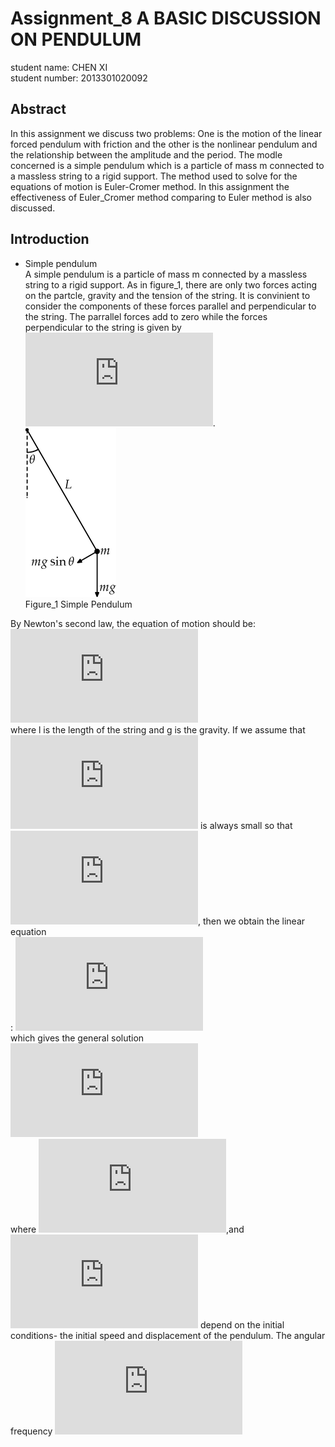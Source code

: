 # Assignment_8 A BASIC DISCUSSION ON PENDULUM
student name: CHEN XI<br>
student number: 2013301020092

## Abstract 
In this assignment we discuss two problems: One is the motion of the linear forced pendulum with friction and the other is the nonlinear pendulum and the relationship between the amplitude and the period. The modle concerned is a simple pendulum which is a particle of mass m connected to a massless string to a rigid support. The method used to solve for the equations of motion is Euler-Cromer method. In this assignment the effectiveness of Euler_Cromer method comparing to Euler method is also discussed.


## Introduction
* Simple pendulum<br>
  A simple pendulum is a particle of mass m connected by a massless string to a rigid support. As in figure_1, there are only two forces acting on the partcle, gravity and the tension of the string. It is convinient to consider the components of these forces parallel and perpendicular to the string. The parrallel forces add to zero while the forces perpendicular to the string is given by ![](http://latex.codecogs.com/gif.latex?F_%5Ctheta%20%3D-mgsin%5Ctheta). <br>
![](https://raw.githubusercontent.com/ChenXi19/computational_physics_assignments_2013301020092/master/Assignment_8/Simple-Pendulum-Labeled-Diagram.png)<br>
Figure_1 Simple Pendulum<br>


By Newton's second law, the equation of motion should be:<br>
![](http://latex.codecogs.com/gif.latex?%5Cfrac%7Bd%5E2%5Ctheta%7D%7Bdt%5E2%7D%20%3D-%5Cfrac%7Bg%7D%7Bl%7Dsin%5Ctheta)<br>
where l is the length of the string and g is the gravity. If we assume that ![](http://latex.codecogs.com/gif.latex?%5Ctheta) is always small so that ![](http://latex.codecogs.com/gif.latex?sin%5Ctheta%5Capprox%20%5Ctheta), then we obtain the linear equation<br>: 
![](http://latex.codecogs.com/gif.latex?%5Cfrac%7Bd%5E2%5Ctheta%7D%7Bdt%5E2%7D%20%3D-%5Cfrac%7Bg%7D%7Bl%7D%5Ctheta)<br>
which gives the general solution<br>
![](http://latex.codecogs.com/gif.latex?%5Ctheta%3D%5Ctheta_0sin%28%5COmega%20t&plus;%5Cvarphi%20%29)<br>
where ![](http://latex.codecogs.com/gif.latex?%5COmega%3D%5Csqrt%7Bg/l%7D),and ![](http://latex.codecogs.com/gif.latex?%5Ctheta_0%2C%5Cvarphi) depend on the initial conditions- the initial speed and displacement of the pendulum. The angular frequency ![](http://latex.codecogs.com/gif.latex?%5COmega%3D%5Csqrt%7Bg/l%7D)
